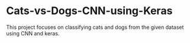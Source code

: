 # Cats-vs-Dogs-CNN-using-Keras
This project focuses on classifying cats and dogs from the given dataset using CNN and keras.
